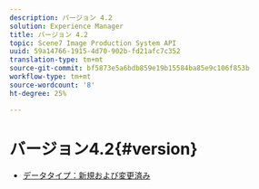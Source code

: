 ```yaml
---
description: バージョン 4.2
solution: Experience Manager
title: バージョン 4.2
topic: Scene7 Image Production System API
uuid: 59a14766-1915-4d70-902b-fd21afc7c352
translation-type: tm+mt
source-git-commit: bf5873e5a6bdb859e19b15584ba85e9c106f853b
workflow-type: tm+mt
source-wordcount: '8'
ht-degree: 25%

---
```



# バージョン4.2{#version}

* [データタイプ：新規および変更済み](r-4-2-types.md)
